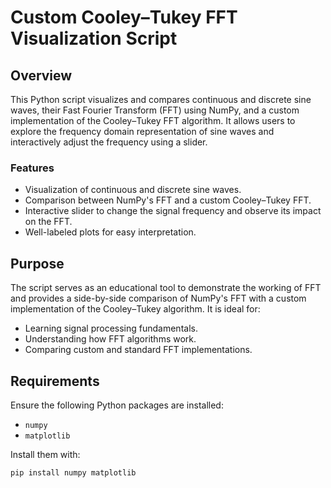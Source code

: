 # Custom Cooley–Tukey FFT Visualization Script

## Overview
This Python script visualizes and compares continuous and discrete sine waves, their Fast Fourier Transform (FFT) using NumPy, and a custom implementation of the Cooley–Tukey FFT algorithm. It allows users to explore the frequency domain representation of sine waves and interactively adjust the frequency using a slider.

### Features
- Visualization of continuous and discrete sine waves.
- Comparison between NumPy's FFT and a custom Cooley–Tukey FFT.
- Interactive slider to change the signal frequency and observe its impact on the FFT.
- Well-labeled plots for easy interpretation.

## Purpose
The script serves as an educational tool to demonstrate the working of FFT and provides a side-by-side comparison of NumPy's FFT with a custom implementation of the Cooley–Tukey algorithm. It is ideal for:
- Learning signal processing fundamentals.
- Understanding how FFT algorithms work.
- Comparing custom and standard FFT implementations.

## Requirements
Ensure the following Python packages are installed:
- `numpy`
- `matplotlib`

Install them with:
```bash
pip install numpy matplotlib
